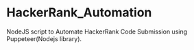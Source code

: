 # HackerRank_Automation
NodeJS script to Automate HackerRank Code Submission using Puppeteer(Nodejs library).
